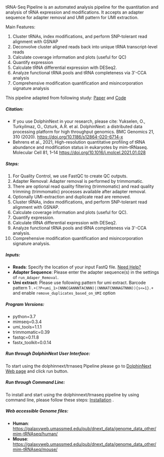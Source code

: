 tRNA-Seq Pipeline is an automated analysis pipeline for the quantitation and analysis of tRNA expression and modifications. It accepts an adapter sequence for adapter removal and UMI pattern for UMI extraction. 

Main Features:

1. Cluster tRNAs, index modifications, and perform SNP-tolerant read alignment with GSNAP
2. Deconvolve cluster aligned reads back into unique tRNA transcript-level reads
3. Calculate coverage information and plots (useful for QC)
4. Quantify expression
5. Calculate tRNA differential expression with DESeq2.
6. Analyze functional tRNA pools and tRNA completeness via 3'-CCA analysis
7. Comprehensive modification quantification and misincorporation signature analysis


This pipeline adapted from following study: <a class="link-underline" href="https://doi.org/10.1016/j.molcel.2021.01.028" target="_blank">Paper</a>  and <a class="link-underline" href="https://github.com/nedialkova-lab/mim-tRNAseq" target="_blank">Code</a> 


##### Citation:

* If you use DolphinNext in your research, please cite: 
Yukselen, O., Turkyilmaz, O., Ozturk, A.R. et al. DolphinNext: a distributed data processing platform for high throughput genomics. BMC Genomics 21, 310 (2020). https://doi.org/10.1186/s12864-020-6714-x
* Behrens et al., 2021, High-resolution quantitative profiling of tRNA abundance and modification status in eukaryotes by mim-tRNaseq. Molecular Cell 81, 1–14 https://doi.org/10.1016/j.molcel.2021.01.028

##### Steps:

1. For Quality Control, we use FastQC to create QC outputs. 
2. Adapter Removal: Adapter removal is performed by trimmomatic.
3. There are optional read quality filtering (trimmomatic) and read quality trimming (trimmomatic) processes available after adapter removal. 
4. Optionally UMI-extraction and duplicate read are removed.
5. Cluster tRNAs, index modifications, and perform SNP-tolerant read alignment with GSNAP.
6. Calculate coverage information and plots (useful for QC).
7. Quantify expression.
8. Calculate tRNA differential expression with DESeq2.
9. Analyze functional tRNA pools and tRNA completeness via 3'-CCA analysis.
10. Comprehensive modification quantification and misincorporation signature analysis.

##### Inputs:

* **Reads**: Specify the location of your input FastQ file. <a class="link-underline" href="https://dolphinnext.readthedocs.io/en/latest/dolphinNext/quick.html#adding-files" target="_blank">Need Help?</a>
* **Adapter Sequence**: Please enter the adapter sequence(s) in the settings of `run_Adaper_Removal`.
* **Umi extract**: Please use following pattern for umi extract. Barcode pattern 1:`.+(?P<umi_1>(NNNCGANNNTACNNN)|(NNNATCNNNAGTNNN)){s<=1}.+` and enable `remove_duplicates_based_on_UMI` option
 
##### Program Versions:
  - python=3.7
  - mimseq=0.3.4
  - umi_tools=1.1.1
  - trimmomatic=0.39
  - fastqc=0.11.8
  - fastx_toolkit=0.0.14

##### Run through DolphinNext User Interface:

To start using the dolphinnext/trnaseq Pipeline please go to <a class="link-underline" href="https://dolphinnext.umassmed.edu/index.php?np=1&id=744" target="_blank">DolphinNext Web page</a> and click run button.

##### Run through Command Line:

To install and start using the dolphinnext/trnaseq pipeline by using command line, please follow these steps: <a class="link-underline" href="https://github.com/dolphinnext/trnaseq/blob/1.0/docs/local.md" target="_blank">Installation</a> .

##### Web accessible Genome files:

* **Human**: https://galaxyweb.umassmed.edu/pub/dnext_data/genome_data_other/mim-tRNAseq/human/
* **Mouse**: https://galaxyweb.umassmed.edu/pub/dnext_data/genome_data_other/mim-tRNAseq/mouse/
